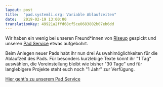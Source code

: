 ```yaml
---
layout: post
title:  "pad.systemli.org: Variable Ablaufzeiten"
date:   2019-02-19 13:00:00
translationKey: 49921a2ffd68cf5ce0683802b07eb6dd
---
```


Wir haben ein wenig bei unseren Freund\*innen von <a href="https://riseup.net/">Riseup</a>
gespickt und unseren <a href="https://pad.systemli.org">Pad Service</a> etwas aufgebohrt.

Beim Anlegen neuer Pads habt ihr nun drei Auswahlmöglichkeiten für die Ablaufzeit des Pads.
Für besonders kurzlebige Texte könnt ihr "1 Tag" auswählen, die Voreinstellung bleibt wie
bisher "30 Tage" und für langlebigere Projekte steht euch noch "1 Jahr" zur Verfügung.

<a href="https://pad.systemli.org/">Hier geht's zu unserem Pad Service</a>
